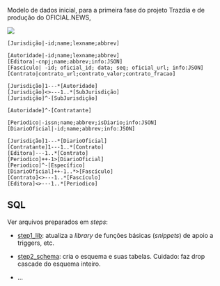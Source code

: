 Modelo de dados inicial, para a primeira fase do projeto Trazdia e de produção do OFICIAL.NEWS,

![ [](https://yuml.me/b81162fa) ](https://yuml.me/b81162fa)

```
[Jurisdição|-id;name;lexname;abbrev]

[Autoridade|-id;name;lexname;abbrev]
[Editora|-cnpj;name;abbrev;info:JSON]
[Fascículo| -id; oficial_id; data; seq; oficial_url; info:JSON]
[Contrato|contrato_url;contrato_valor;contrato_fracao]

[Jurisdição]1---*[Autoridade]
[Jurisdição]<>---1..*[SubJurisdição]
[Jurisdição]^-[SubJurisdição]

[Autoridade]^-[Contratante]

[Periodico|-issn;name;abbrev;isDiario;info:JSON]
[DiarioOficial|-id;name;abbrev;info:JSON]

[Jurisdição]1---*[DiarioOficial]
[Contratante]1---1..*[Contrato]
[Editora]---1..*[Contrato]
[Periodico]++-1>[DiarioOficial]
[Periodico]^-[Específico]
[DiarioOficial]++-1..*>[Fascículo]
[Contrato]<>---1..*[Fascículo]
[Editora]<>---1..*[Periodico]
```

## SQL

Ver arquivos preparados em *steps*:

* [step1_lib](step1_lib.sql): atualiza a *library* de funções básicas (*snippets*) de apoio a triggers, etc.

* [step2_schema](step2_schema.sql): cria o esquema e suas tabelas. Cuidado: faz drop cascade do esquema inteiro.

* ...


